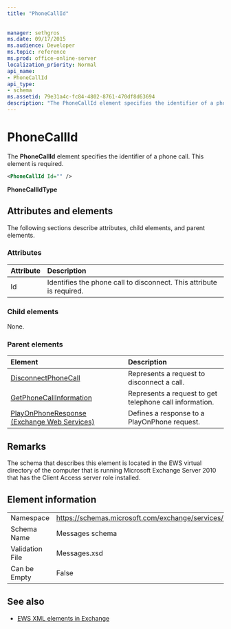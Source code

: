 ```yaml
---
title: "PhoneCallId"
 
 
manager: sethgros
ms.date: 09/17/2015
ms.audience: Developer
ms.topic: reference
ms.prod: office-online-server
localization_priority: Normal
api_name:
- PhoneCallId
api_type:
- schema
ms.assetid: 79e31a4c-fc84-4802-8761-470df8d63694
description: "The PhoneCallId element specifies the identifier of a phone call. This element is required."
---
```


# PhoneCallId

The **PhoneCallId** element specifies the identifier of a phone call. This element is required. 
  
```xml
<PhoneCallId Id="" />
```

 **PhoneCallIdType**
## Attributes and elements

The following sections describe attributes, child elements, and parent elements.
  
### Attributes

|**Attribute**|**Description**|
|:-----|:-----|
|Id  <br/> |Identifies the phone call to disconnect. This attribute is required.  <br/> |
   
### Child elements

None.
  
### Parent elements

|**Element**|**Description**|
|:-----|:-----|
|[DisconnectPhoneCall](disconnectphonecall.md) <br/> |Represents a request to disconnect a call.  <br/> |
|[GetPhoneCallInformation](getphonecallinformation.md) <br/> |Represents a request to get telephone call information.  <br/> |
|[PlayOnPhoneResponse (Exchange Web Services)](playonphoneresponse-exchange-web-services.md) <br/> |Defines a response to a PlayOnPhone request.  <br/> |
   
## Remarks

The schema that describes this element is located in the EWS virtual directory of the computer that is running Microsoft Exchange Server 2010 that has the Client Access server role installed.
  
## Element information

|||
|:-----|:-----|
|Namespace  <br/> |https://schemas.microsoft.com/exchange/services/2006/messages  <br/> |
|Schema Name  <br/> |Messages schema  <br/> |
|Validation File  <br/> |Messages.xsd  <br/> |
|Can be Empty  <br/> |False  <br/> |
   
## See also



- [EWS XML elements in Exchange](ews-xml-elements-in-exchange.md)

